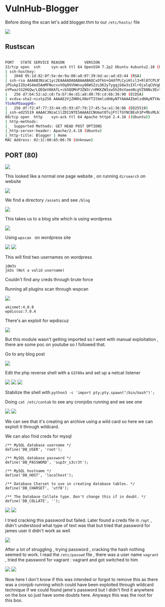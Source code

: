 # VulnHub-Blogger

Before doing the scan let's add blogger.thm to our `/etc/hosts/` file

<img src="https://imgur.com/Pq5YVrT.png"/>

## Rustscan

```bash

PORT   STATE SERVICE REASON         VERSION                                                                                               
22/tcp open  ssh     syn-ack ttl 64 OpenSSH 7.2p2 Ubuntu 4ubuntu2.10 (Ubuntu Linux; protocol 2.0)                                                   
| ssh-hostkey:       
|   2048 95:1d:82:8f:5e:de:9a:00:a8:07:39:bd:ac:ad:d3:44 (RSA)      
| ssh-rsa AAAAB3NzaC1yc2EAAAADAQABAAABAQCxOfkU+Q4dfPLCyiHlcl3+Rl8fCPL9YJ7GzzYAG8Vl75YbD21HXms6zE8KDBFuMu34+hvYCGxHIZVtZRMf9MFHdamqdx4YC++ZU7EFYy4eSQ
jPSukpIZOz4S4md5AmMFNucvvVOq9XVhWnxy86WSZzLO62y7ygqjG6w3sIXlrOjalqCUVgD60wnk53PW6Etkr6kpJwtrBXl60I6LOrb8hmTO63copeWbcYwi4OhlYAKV9EJjAFl9OohQX7uTR7uz
oYPwaztG2HGQw/LQEQeV6KAfL+cb5QQMnP3ZW3r/nMKKZW3zw5h20sVaeoNcgVZ9ANv3EvldJqrRRG/R1wYJHV
|   256 d7:b4:52:a2:c8:fa:b7:0e:d1:a8:d0:70:cd:6b:36:90 (ECDSA)   
| ecdsa-sha2-nistp256 AAAAE2VjZHNhLXNoYTItbmlzdHAyNTYAAAAIbmlzdHAyNTYAAABBBE6ost/PYmYfXkZxdW+XZSdvrXfTYifdCxxeASUc4llXCR9sRC0lxNP0AnjWlQq+xnAg95xDHN
YSsNoPDaaqgHE=                       
|   256 df:f2:4f:77:33:44:d5:93:d7:79:17:45:5a:a1:36:8b (ED25519)
|_ssh-ed25519 AAAAC3NzaC1lZDI1NTE5AAAAICNUmat0TujFtlTGYNCBEuh1P+MbsML6IJihp6I7mERS
80/tcp open  http    syn-ack ttl 64 Apache httpd 2.4.18 ((Ubuntu))
| http-methods:                      
|_  Supported Methods: GET HEAD POST OPTIONS                              
|_http-server-header: Apache/2.4.18 (Ubuntu)                              
|_http-title: Blogger | Home                                              
MAC Address: 02:1C:00:A5:06:70 (Unknown)                                  


```

## PORT (80)

<img src="https://imgur.com/frGgPM5.png"/>

This looked like a normal one page website , on running `dirsearch` on website

<img src="https://imgur.com/uK2G57s.png"/>

We find a directory `/assets` and see `/blog`

<img src="https://imgur.com/MO2g2sT.png"/>

This takes us to a blog site which is using wordpress

<img src="https://imgur.com/V78jGvd.png"/>

Using `wpscan ` on wordpress site

<img src="https://imgur.com/E83jnjw.png"/>

<img src="https://imgur.com/3nwGpbg.png"/>

This will find two usernames on wordpress

```
j@m3s 
jm3s (Not a valid username)
```

Couldn't find any creds through brute force


Running all plugins scan through wspcan

<img src="https://imgur.com/jA8M2JZ.png"/>

```
akismet:4.0.8
wpdiscuz:7.0.4
```

There's an exploit for wpdiscuz 

<img src="https://imgur.com/RyQqQQW.png"/>

But this module wasn't getting imported so I went with manual exploitation , there are some poc on youtube so I followed that.


Go to any blog post

<img src="https://imgur.com/tzAOEZT.png"/>

Edit the php reverse shell with a `GIF89a` and set up a netcat listener

<img src="https://imgur.com/RjTjE79.png"/>

<img src="https://imgur.com/dtBj8HX.png"/>

<img src="https://imgur.com/Ho5w4I0.png"/>

Stabilize the shell with `python3 -c 'import pty;pty.spawn("/bin/bash")';`

Doing `cat /etc/contab` to see any cronjobs running and we see one

<img src="https://imgur.com/VOUpyAh.png"/>

<img src="https://imgur.com/OtloDRe.png"/>

We can see that it's creating an archive using a wild card so here we can exploit it through wildcard.

We can also find creds for mysql

```
/** MySQL database username */                                            
define('DB_USER', 'root');                                                
                                                                          
/** MySQL database password */                                            
define('DB_PASSWORD', 'sup3r_s3cr3t');                    

/** MySQL hostname */                                                     
define('DB_HOST', 'localhost');
                                                                          
/** Database Charset to use in creating database tables. */
define('DB_CHARSET', 'utf8');                                             
                                                                          
/** The Database Collate type. Don't change this if in doubt. */  
define('DB_COLLATE', '');                                        
```

<img src="https://imgur.com/7UP8p7c.png"/>

<img src="https://imgur.com/GwxLiNn.png"/>

I tried cracking this password but failed. Later found a creds file in `/opt` , didn't understood what type of text was that but tried that password for james user it didn't work as well

<img src="https://imgur.com/lnSxdgc.png"/>

After a lot of struggling , trying password , cracking the hash nothing seemed to work. I read the `/etc/passwd` file , there was a user name `vagrant` , tried the password for vagrant : vagrant and got switched to him

<img src="https://imgur.com/x4LeHM9.png"/>

<img src="https://imgur.com/NoSjz7X.png"/>

Now here I don't know if this was intended or forgot to remove this as there was a cronjob running which could have been exploited through wildcard technique if we could found jame's password but I didn't find it anywhere on the box so just have some doubts here. Anyways this was the root for this box.
